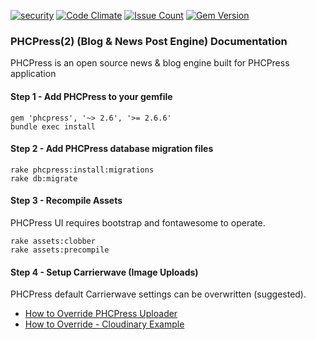 [![security](https://hakiri.io/github/PHCNetworks/phc-press/master.svg)](https://hakiri.io/github/PHCNetworks/phc-press/master)
[![Code Climate](https://codeclimate.com/github/PHCNetworks/phc-press/badges/gpa.svg)](https://codeclimate.com/github/PHCNetworks/phc-press)
[![Issue Count](https://codeclimate.com/github/PHCNetworks/phc-press/badges/issue_count.svg)](https://codeclimate.com/github/PHCNetworks/phc-press)
[![Gem Version](https://badge.fury.io/rb/phcpress.svg)](https://badge.fury.io/rb/phcpress)  
  
### PHCPress(2) (Blog & News Post Engine) Documentation
PHCPress is an open source news & blog engine built for PHCPress application
  
#### Step 1 - Add PHCPress to your gemfile  

	gem 'phcpress', '~> 2.6', '>= 2.6.6'  
	bundle exec install  
  
#### Step 2 - Add PHCPress database migration files  

	rake phcpress:install:migrations 
	rake db:migrate  
  
#### Step 3 - Recompile Assets  
PHCPress UI requires bootstrap and fontawesome to operate.  
  
	rake assets:clobber
	rake assets:precompile  

#### Step 4 - Setup Carrierwave (Image Uploads)  
PHCPress default Carrierwave settings can be overwritten (suggested).  
  
- [How to Override PHCPress Uploader](https://github.com/PHCNetworks/phc-press/wiki/Image-Uploader---Override)
- [How to Override - Cloudinary Example](https://github.com/PHCNetworks/phc-press/wiki/Image-Uploader-(Cloudinary))
